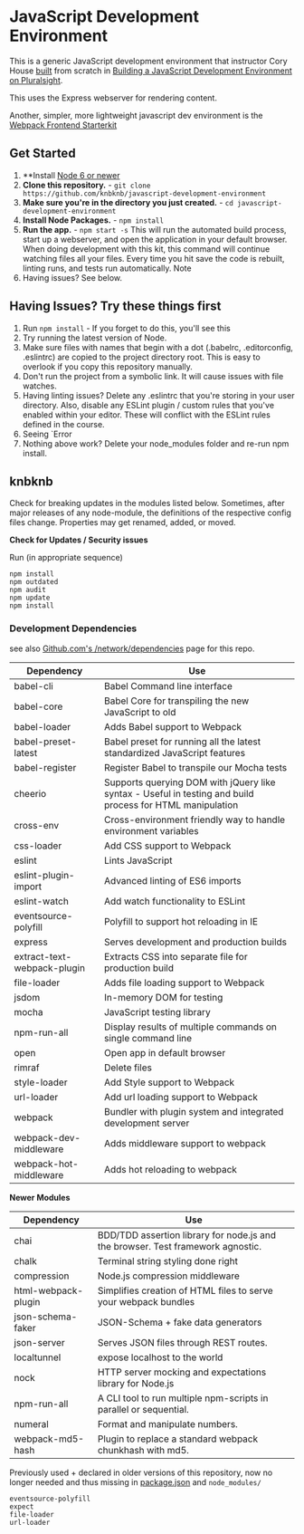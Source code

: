 # JavaScript Development Environment

This is a generic JavaScript development environment that instructor Cory House [built](https://github.com/coryhouse/javascript-development-environment) from scratch in [Building a JavaScript Development Environment on Pluralsight](https://app.pluralsight.com/library/courses/javascript-development-environment/table-of-contents).

This uses the Express webserver for rendering content.

Another, simpler, more lightweight javascript dev environment is the [Webpack Frontend Starterkit](https://github.com/wbkd/webpack-starter)

## Get Started

1. \*\*Install [Node 6 or newer](http://nodejs.org/)
2. **Clone this repository.** - `git clone https://github.com/knbknb/javascript-development-environment`
3. **Make sure you're in the directory you just created.** - `cd javascript-development-environment`
4. **Install Node Packages.** - `npm install`
5. **Run the app.** - `npm start -s`
   This will run the automated build process, start up a webserver, and open the application in your default browser. When doing development with this kit, this command will continue watching files all your files. Every time you hit save the code is rebuilt, linting runs, and tests run automatically. Note
6. Having issues? See below.

## Having Issues? Try these things first

1. Run `npm install` - If you forget to do this, you'll see this
2. Try running the latest version of Node.
3. Make sure files with names that begin with a dot (.babelrc, .editorconfig, .eslintrc) are copied to the project directory root. This is easy to overlook if you copy this repository manually.
4. Don't run the project from a symbolic link. It will cause issues with file watches.
5. Having linting issues? Delete any .eslintrc that you're storing in your user directory. Also, disable any ESLint plugin / custom rules that you've enabled within your editor. These will conflict with the ESLint rules defined in the course.
6. Seeing `Error
7. Nothing above work? Delete your node_modules folder and re-run npm install.

## knbknb

Check for breaking updates in the modules listed below. Sometimes, after major releases of any node-module, the definitions of the respective config files change. Properties may get renamed, added, or moved.  

**Check for Updates / Security issues**

Run (in appropriate sequence)

    npm install
    npm outdated
    npm audit
    npm update
    npm install

### Development Dependencies

see also [Github.com's /network/dependencies](https://github.com/coryhouse/javascript-development-environment/network/dependencies) page for this repo.


| **Dependency**              | **Use**                                                                                                   |
| --------------------------- | --------------------------------------------------------------------------------------------------------- |
| babel-cli                   | Babel Command line interface                                                                              |
| babel-core                  | Babel Core for transpiling the new JavaScript to old                                                      |
| babel-loader                | Adds Babel support to Webpack                                                                             |
| babel-preset-latest         | Babel preset for running all the latest standardized JavaScript features                                  |
| babel-register              | Register Babel to transpile our Mocha tests                                                               |
| cheerio                     | Supports querying DOM with jQuery like syntax - Useful in testing and build process for HTML manipulation |
| cross-env                   | Cross-environment friendly way to handle environment variables                                            |
| css-loader                  | Add CSS support to Webpack                                                                                |
| eslint                      | Lints JavaScript                                                                                          |
| eslint-plugin-import        | Advanced linting of ES6 imports                                                                           |
| eslint-watch                | Add watch functionality to ESLint                                                                         |
| eventsource-polyfill        | Polyfill to support hot reloading in IE                                                                                                                             |
| express                     | Serves development and production builds                                                                  |
| extract-text-webpack-plugin | Extracts CSS into separate file for production build                                                      |
| file-loader                 | Adds file loading support to Webpack                                                                      |
| jsdom                       | In-memory DOM for testing                                                                                 |
| mocha                       | JavaScript testing library                                                                                |
| npm-run-all                 | Display results of multiple commands on single command line                                               |
| open                        | Open app in default browser                                                                               |
| rimraf                      | Delete files                                                                                              |
| style-loader                | Add Style support to Webpack                                                                              |
| url-loader                  | Add url loading support to Webpack                                                                        |
| webpack                     | Bundler with plugin system and integrated development server                                              |
| webpack-dev-middleware      | Adds middleware support to webpack                                                                        |
| webpack-hot-middleware      | Adds hot reloading to webpack                                                                             |

**Newer Modules**

| **Dependency**      | **Use**                                                                         |
| ------------------- | ------------------------------------------------------------------------------- |
| chai                | BDD/TDD assertion library for node.js and the browser. Test framework agnostic. |
| chalk               | Terminal string styling done right                                              |
| compression         | Node.js compression middleware                                                  |
| html-webpack-plugin | Simplifies creation of HTML files to serve your webpack bundles                 |
| json-schema-faker   | JSON-Schema + fake data generators                                              |
| json-server         | Serves JSON files through REST routes.                                          | , |
| localtunnel         | expose localhost to the world                                                   |
| nock                | HTTP server mocking and expectations library for Node.js                        | , |
| npm-run-all         | A CLI tool to run multiple npm-scripts in parallel or sequential.               |
| numeral             | Format and manipulate numbers.                                                  | , |
| webpack-md5-hash    | Plugin to replace a standard webpack chunkhash with md5.                        |

Previously used + declared in older versions of this repository, now no longer needed and thus missing in [package.json](package.json) and `node_modules/`

    eventsource-polyfill  
    expect  
    file-loader
    url-loader
